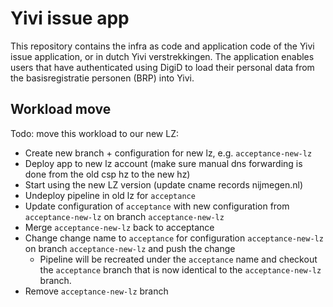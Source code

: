 # Yivi issue app

This repository contains the infra as code and application code of the Yivi issue application, or in dutch Yivi verstrekkingen.
The application enables users that have authenticated using DigiD to load their personal data from the basisregistratie personen (BRP) into Yivi.



## Workload move
Todo: move this workload to our new LZ:
- Create new branch + configuration for new lz, e.g. `acceptance-new-lz`
- Deploy app to new lz account (make sure manual dns forwarding is done from the old csp hz to the new hz)
- Start using the new LZ version (update cname records nijmegen.nl)
- Undeploy pipeline in old lz for `acceptance`
- Update configuration of `acceptance` with new configuration from `acceptance-new-lz` on branch `acceptance-new-lz`
- Merge `acceptance-new-lz` back to acceptance
- Change change name to `acceptance` for configuration `acceptance-new-lz` on branch `acceptance-new-lz` and push the change
  - Pipeline will be recreated under the `acceptance` name and checkout the `acceptance` branch that is now identical to the `acceptance-new-lz` branch.
- Remove `acceptance-new-lz` branch